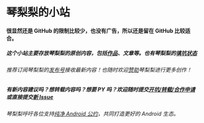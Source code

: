 # 琴梨梨的小站  
#### 很显然还是 GitHub 的限制比较少，也没有广告，所以还是留在 GitHub 比较适合。  
##### 这个小站主要存放琴梨梨的原创内容，包括[作品][]、文章等。也有琴梨梨的[填坑状态][]  
###### 推荐订阅琴梨梨的[发布号][]接收最新内容！也随时欢迎[赞助][]琴梨梨进行更多创作！  
##### 有新内容建议吗？想转载内容吗？想要 PY 吗？欢迎随时提交[开坑/转载/合作申请][]或直接提交[新 Issue][]  
###### 琴梨梨呼吁各位支持[纯净 Android 公约][]，共同打造更好的 Android 生态。













[发布号]: https://t.me/qinlilibeta
[纯净 Android 公约]: https://pure.qinlili.bid
[赞助]: https://afdian.net/@qinliliAPP
[作品]: https://github.com/qinlili23333/QinliliArticles/releases/
[填坑状态]: https://github.com/qinlili23333/QinliliArticles/projects/
[开坑/转载/合作申请]: https://h5.scene.yqh5.cn/s/JqtSctjp
[新 Issue]: https://github.com/qinlili23333/QinliliArticles/issues
